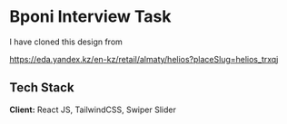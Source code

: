 # Bponi Interview Task

I have cloned this design from 

https://eda.yandex.kz/en-kz/retail/almaty/helios?placeSlug=helios_trxqj



## Tech Stack

**Client:** React JS, TailwindCSS, Swiper Slider

